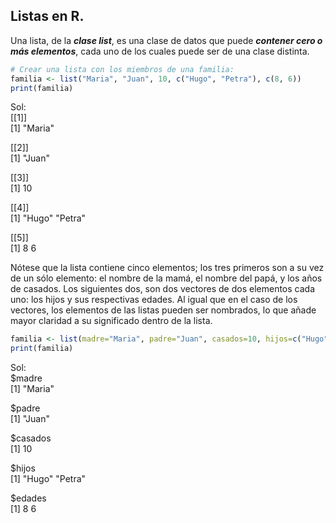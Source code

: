 ## Listas en R.
Una lista, de la ***clase list***, es una clase de datos que puede ***contener cero o más elementos***, cada uno de los cuales puede ser de una clase distinta.

```R
# Crear una lista con los miembros de una familia:
familia <- list("Maria", "Juan", 10, c("Hugo", "Petra"), c(8, 6))
print(familia)
```
Sol:  
[[1]]  
[1] "Maria"  
  
[[2]]  
[1] "Juan"  
  
[[3]]  
[1] 10  
  
[[4]]  
[1] "Hugo"  "Petra"  
  
[[5]]  
[1] 8 6  

Nótese que la lista contiene cinco elementos; los tres primeros son a su vez de un sólo elemento: el nombre de la mamá, el nombre del papá, y los años de casados. Los siguientes dos, son dos vectores de dos elementos cada uno: los hijos y sus respectivas edades. Al igual que en el caso de los vectores, los elementos de las listas pueden ser nombrados, lo que añade mayor claridad a su significado dentro de la lista.  

```R
familia <- list(madre="Maria", padre="Juan", casados=10, hijos=c("Hugo", "Petra"), edades=c(8, 6))
print(familia)
```
Sol:  
$madre  
[1] "Maria"  
  
$padre  
[1] "Juan"  
  
$casados  
[1] 10  
  
$hijos  
[1] "Hugo"  "Petra"  
  
$edades  
[1] 8 6  


